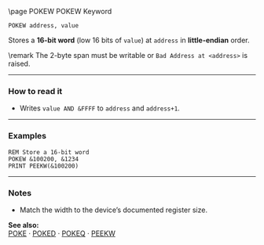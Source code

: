 \page POKEW POKEW Keyword
```basic
POKEW address, value
```

Stores a **16-bit word** (low 16 bits of `value`) at `address` in **little-endian** order.


\remark The 2-byte span must be writable or `Bad Address at <address>` is raised.

---

### How to read it

- Writes `value AND &FFFF` to `address` and `address+1`.

---

### Examples
```basic
REM Store a 16-bit word
POKEW &100200, &1234
PRINT PEEKW(&100200)
```

---

### Notes
- Match the width to the device’s documented register size.

**See also:**  
[POKE](https://github.com/brainboxdotcc/retro-rocket/wiki/POKE) · [POKED](https://github.com/brainboxdotcc/retro-rocket/wiki/POKED) · [POKEQ](https://github.com/brainboxdotcc/retro-rocket/wiki/POKEQ) · [PEEKW](https://github.com/brainboxdotcc/retro-rocket/wiki/PEEKW)
